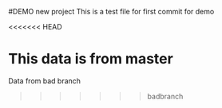 #DEMO new project
This is a test file for first commit for demo

<<<<<<< HEAD

This data is from master
=======
 
Data from bad branch
>>>>>>> badbranch
